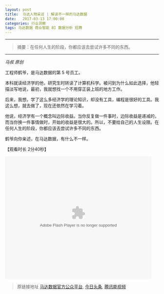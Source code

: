 ```yaml
---
layout: post
title:  马达人物采访 | 解读不一样的马达数据
date:   2017-03-13 17:00:00
categories: 行业洞察
tags: 马达数据 商业智能 BI 数据分析 招聘
---
```


---------
>摘要：在任何人生的阶段，你都应该去尝试许多不同的东西。
--------

*马叔 原创*

工程师鹤爷，是马达数据的第 5 号员工。

本科就读经济学的他，研究生时转读了计算机科学。被问到为什么如此选择，他轻描淡写地说，最初，我就想找一个不用穿正装上班的地方工作。

后来，我想，学了这么多经济学的理论知识，却没有工具，编程是很好的工具。我这么想，就去做了，现在还依然在学习着。

他说，经济学有一个概念叫边际收益。当你反复做一件事时，边际收益是递减的，而当你换一件事情做时，开始的收益是很大的。所以，不要给自己的人生设限。在任何人生的阶段，你都应该去尝试许多不同的东西。

鹤爷向你亲述，在马达数据，有什么不一样。

【观看时长  2分40秒】

<embed src="https://imgcache.qq.com/tencentvideo_v1/playerv3/TPout.swf?max_age=86400&v=20161117&vid=k0380rtj3kp&auto=0" allowFullScreen="true" quality="high" width="480" height="400" align="middle" allowScriptAccess="always" type="application/x-shockwave-flash" />

> 原链接地址 [马达数据官方公众平台](https://mp.weixin.qq.com/s?__biz=MzIyOTEwMDA1Mw==&mid=2650453290&idx=1&sn=f238564da4e22e634d0955882ce9b442&scene=19#wechat_redirect),  [今日头条](http://www.365yg.com/item/6395742346620699138/),  [腾讯能视频](https://v.qq.com/x/page/k0380rtj3kp.html)
